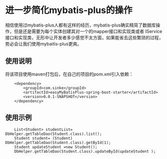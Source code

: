# 进一步简化mybatis-plus的操作
相信使用过mybatis-plus人都有这样的经历，mybatis-plus确实精简了数据库操作，但是还是需要为每个实体创建其对一个的mapper接口和实现类或者 IService接口和实现类，无形中让开发者多少感觉不太方面，如果能省去这些繁琐的过程，势必会让我们使用mybaitis-plus更爽。
## 使用说明
将该项目使用maven打包后，在自己的项目的pom.xml引入依赖：
```
    <dependency>
        <groupId>com.sinke</groupId>
        <artifactId>easyMyBatisPlus-spring-boot-starter</artifactId>
        <version>0.0.1-SNAPSHOT</version>
    </dependency>
```
## 使用示例
```
    List<Student> studentList=  DbHelper.getTableDao(Student.class).list();
    Student student= (Student) DbHelper.getTableDao(Student.class).getById(1);
    Student updateStudent =new Student();
    DbHelper.getTableDao(Student.class).updateById(updateStudent );
```
